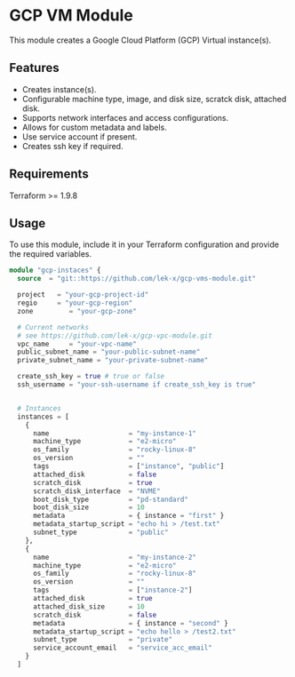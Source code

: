 # GCP VM Module

This module creates a Google Cloud Platform (GCP) Virtual instance(s).

## Features

*   Creates instance(s).
*   Configurable machine type, image, and disk size, scratck disk, attached disk.
*   Supports network interfaces and access configurations.
*   Allows for custom metadata and labels.
*   Use service account if present.
*   Creates ssh key if required.

## Requirements
Terraform >= 1.9.8

## Usage

To use this module, include it in your Terraform configuration and provide the required variables.

```terraform
module "gcp-instaces" {
  source  = "git::https://github.com/lek-x/gcp-vms-module.git"

  project   = "your-gcp-project-id"
  regio     = "your-gcp-region"
  zone         = "your-gcp-zone"

  # Current networks
  # see https://github.com/lek-x/gcp-vpc-module.git
  vpc_name     = "your-vpc-name"
  public_subnet_name = "your-public-subnet-name"
  private_subnet_name = "your-private-subnet-name"

  create_ssh_key = true # true or false
  ssh_username = "your-ssh-username if create_ssh_key is true"


  # Instances
  instances = [
    {
      name                    = "my-instance-1"
      machine_type            = "e2-micro"
      os_family               = "rocky-linux-8"
      os_version              = ""
      tags                    = ["instance", "public"]
      attached_disk           = false
      scratch_disk            = true
      scratch_disk_interface  = "NVME"
      boot_disk_type          = "pd-standard"
      boot_disk_size          = 10
      metadata                = { instance = "first" }
      metadata_startup_script = "echo hi > /test.txt"
      subnet_type             = "public"
    },
    {
      name                    = "my-instance-2"
      machine_type            = "e2-micro"
      os_family               = "rocky-linux-8"
      os_version              = ""
      tags                    = ["instance-2"]
      attached_disk           = true
      attached_disk_size      = 10
      scratch_disk            = false
      metadata                = { instance = "second" }
      metadata_startup_script = "echo hello > /test2.txt"
      subnet_type             = "private"
      service_account_email   = "service_acc_email"
    }
  ]
